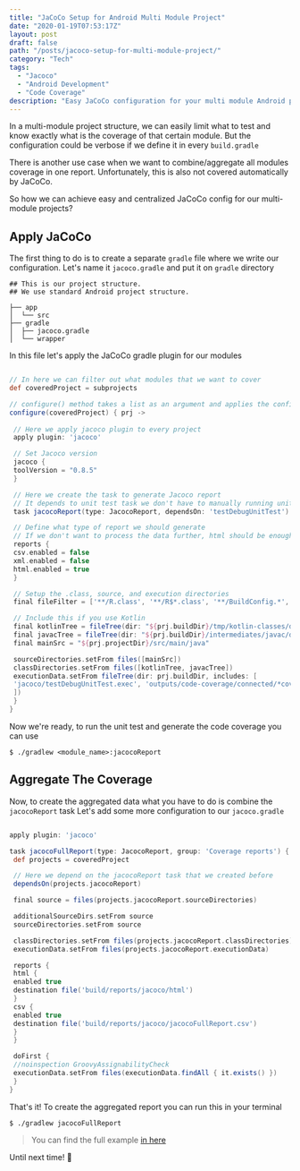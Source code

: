 ```yaml
---
title: "JaCoCo Setup for Android Multi Module Project"
date: "2020-01-19T07:53:17Z"
layout: post
draft: false
path: "/posts/jacoco-setup-for-multi-module-project/"
category: "Tech"
tags:
  - "Jacoco"
  - "Android Development"
  - "Code Coverage"
description: "Easy JaCoCo configuration for your multi module Android projects"
---
```


In a multi-module project structure, we can easily limit what to test and know exactly what is the coverage of that certain module. But the configuration could be verbose if we define it in every `build.gradle`

There is another use case when we want to combine/aggregate all modules coverage in one report.
Unfortunately, this is also not covered automatically by JaCoCo.

So how we can achieve easy and centralized JaCoCo config for our multi-module projects? 

## Apply JaCoCo

The first thing to do is to create a separate `gradle` file where we write our configuration. 
Let's name it `jacoco.gradle` and put it on `gradle` directory

```
## This is our project structure.
## We use standard Android project structure.

├── app 
│  └── src
├── gradle
│  ├── jacoco.gradle
│  └── wrapper
```

In this file let's apply the JaCoCo gradle plugin for our modules

```groovy

// In here we can filter out what modules that we want to cover
def coveredProject = subprojects 

// configure() method takes a list as an argument and applies the configuration to the projects in this list.
configure(coveredProject) { prj -> 
 
 // Here we apply jacoco plugin to every project
 apply plugin: 'jacoco'

 // Set Jacoco version
 jacoco {
 toolVersion = "0.8.5"
 }

 // Here we create the task to generate Jacoco report
 // It depends to unit test task we don't have to manually running unit test before the task
 task jacocoReport(type: JacocoReport, dependsOn: 'testDebugUnitTest') {

 // Define what type of report we should generate
 // If we don't want to process the data further, html should be enough
 reports {
 csv.enabled = false
 xml.enabled = false
 html.enabled = true
 }

 // Setup the .class, source, and execution directories
 final fileFilter = ['**/R.class', '**/R$*.class', '**/BuildConfig.*', '**/Manifest*.*', 'android/**/*.*']

 // Include this if you use Kotlin
 final kotlinTree = fileTree(dir: "${prj.buildDir}/tmp/kotlin-classes/debug", excludes: fileFilter)
 final javacTree = fileTree(dir: "${prj.buildDir}/intermediates/javac/debug", excludes: fileFilter)
 final mainSrc = "${prj.projectDir}/src/main/java"

 sourceDirectories.setFrom files([mainSrc])
 classDirectories.setFrom files([kotlinTree, javacTree])
 executionData.setFrom fileTree(dir: prj.buildDir, includes: [
 'jacoco/testDebugUnitTest.exec', 'outputs/code-coverage/connected/*coverage.ec'
 ])
 }
}

```

Now we're ready, to run the unit test and generate the code coverage you can use 

```
$ ./gradlew <module_name>:jacocoReport
```

## Aggregate The Coverage

Now, to create the aggregated data what you have to do is combine the `jacocoReport` task
Let's add some more configuration to our `jacoco.gradle`

```groovy

apply plugin: 'jacoco'

task jacocoFullReport(type: JacocoReport, group: 'Coverage reports') {
 def projects = coveredProject

 // Here we depend on the jacocoReport task that we created before
 dependsOn(projects.jacocoReport)

 final source = files(projects.jacocoReport.sourceDirectories)

 additionalSourceDirs.setFrom source
 sourceDirectories.setFrom source

 classDirectories.setFrom files(projects.jacocoReport.classDirectories)
 executionData.setFrom files(projects.jacocoReport.executionData)

 reports {
 html {
 enabled true
 destination file('build/reports/jacoco/html')
 }
 csv {
 enabled true
 destination file('build/reports/jacoco/jacocoFullReport.csv')
 }
 }

 doFirst {
 //noinspection GroovyAssignabilityCheck
 executionData.setFrom files(executionData.findAll { it.exists() })
 }
}
```

That's it! To create the aggregated report you can run this in your terminal 

```
$ ./gradlew jacocoFullReport
```

> You can find the full example [in here](https://github.com/esafirm/pokedroid/blob/master/gradle/jacoco.gradle)

Until next time! 👋
